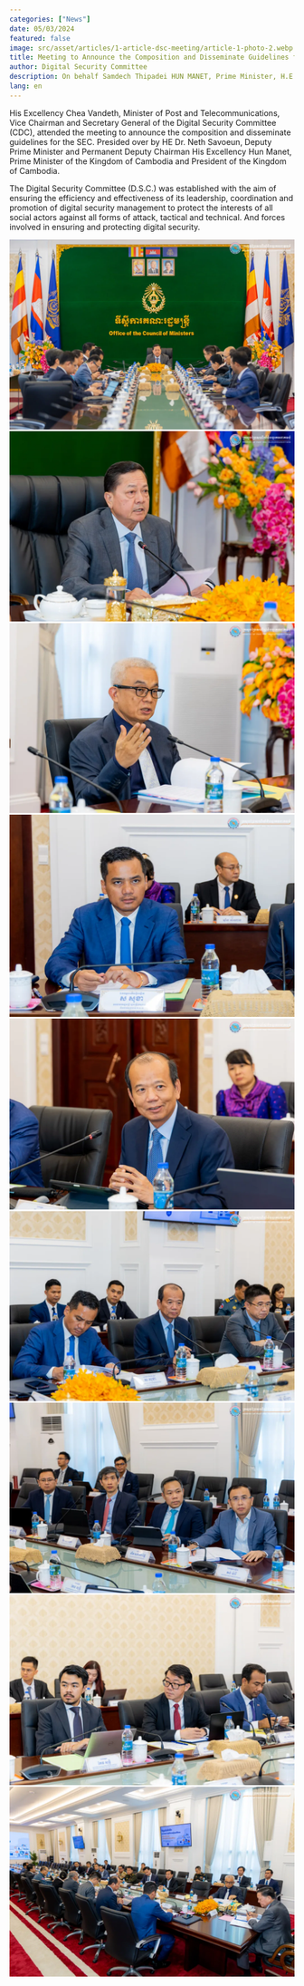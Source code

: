```yaml
---
categories: ["News"]
date: 05/03/2024
featured: false
image: src/asset/articles/1-article-dsc-meeting/article-1-photo-2.webp
title: Meeting to Announce the Composition and Disseminate Guidelines for the Digital Security Committee (D.S.C)
author: Digital Security Committee
description: On behalf Samdech Thipadei HUN MANET, Prime Minister, H.E. Santibandit Neth Savoeun, Deputy Prime Minister has presided over the meeting.
lang: en
---
```


His Excellency Chea Vandeth, Minister of Post and Telecommunications, Vice Chairman and Secretary General of the Digital Security Committee (CDC), attended the meeting to announce the composition and disseminate guidelines for the SEC. Presided over by HE Dr. Neth Savoeun, Deputy Prime Minister and Permanent Deputy Chairman His Excellency Hun Manet, Prime Minister of the Kingdom of Cambodia and President of the Kingdom of Cambodia.

The Digital Security Committee (D.S.C.) was established with the aim of ensuring the efficiency and effectiveness of its leadership, coordination and promotion of digital security management to protect the interests of all social actors against all forms of attack, tactical and technical. And forces involved in ensuring and protecting digital security.

![photo 2](src/asset/articles/1-article-dsc-meeting/article-1-photo-1.webp)
![photo 3](src/asset/articles/1-article-dsc-meeting/article-1-photo-3.webp)
![photo 4](src/asset/articles/1-article-dsc-meeting/article-1-photo-4.webp)
![photo 5](src/asset/articles/1-article-dsc-meeting/article-1-photo-5.webp)
![photo 6](src/asset/articles/1-article-dsc-meeting/article-1-photo-6.webp)
![photo 7](src/asset/articles/1-article-dsc-meeting/article-1-photo-7.webp)
![photo 8](src/asset/articles/1-article-dsc-meeting/article-1-photo-8.webp)
![photo 9](src/asset/articles/1-article-dsc-meeting/article-1-photo-9.webp)
![photo 10](src/asset/articles/1-article-dsc-meeting/article-1-photo-10.webp)
